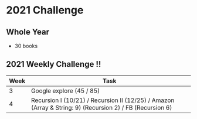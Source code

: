 # 2021 Challenge

## Whole Year

- 30 books

## 2021 Weekly Challenge !!

Week | Task
-----|-----
3 | Google explore (45 / 85)
4 | Recursion I (10/21) / Recursion II (12/25) / Amazon (Array & String: 9) (Recursion 2) / FB (Recursion 6)
